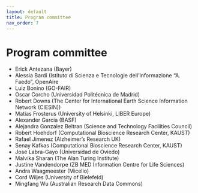 ```yaml
---
layout: default
title: Program committee
nav_order: 7
---
```


# Program committee

* Erick Antezana (Bayer)
* Alessia Bardi (Istituto di Scienza e Tecnologie dell’Informazione “A. Faedo”, OpenAire
* Luiz Bonino (GO-FAIR)
* Oscar Corcho (Universidad Politécnica de Madrid)
* Robert Downs (The Center for International Earth Science Information Network (CIESIN))
* Matias Frosterus (University of Helsinki, LIBER Europe)
* Alexander Garcia (BASF)
* Alejandra Gonzalez Beltran (Science and Technology Facilities Council)
* Robert Hoehdorf (Computational Bioscience Research Center, KAUST)
* Rafael Jimenez (Alzheimer’s Research UK)
* Senay Kafkas (Computational Bioscience Research Center, KAUST)
* José Labra-Gayo (Universidad de Oviedo)
* Malvika Sharan (The Alan Turing Institute)
* Justine Vandendorpe (ZB MED Information Centre for Life Sciences)
* Andra Waagmeester (Micelio)
* Cord Wiljes (University of Bielefeld)
* Mingfang Wu (Australian Research Data Commons)